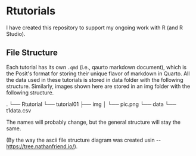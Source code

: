 # Rtutorials

I have created this repository to support my ongoing work with R (and R Studio).

## File Structure

Each tutorial has its own `.qmd` (i.e., qaurto markdown document), which is the Posit's format for storing their unique flavor of markdown in Quarto. All the data used in these tutorials is stored in data folder with the following structure. Similarly, images shown here are stored in an img folder with the following structure.

.
└── Rtutorial
    └── tutorial01
        ├── img
        │   └── pic.png
        └── data
            └── t1data.csv
            
The names will probably change, but the general structure will stay the same.

(By the way the ascii file structure diagram was created usin -- https://tree.nathanfriend.io/).

